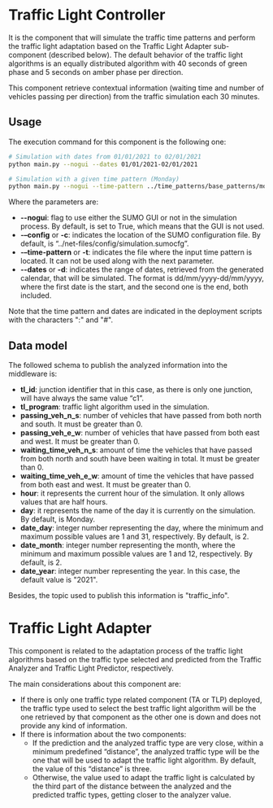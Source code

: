 #  Traffic Light Controller
It is the component that will simulate the traffic time patterns and perform the traffic light adaptation based on the
Traffic Light Adapter sub-component (described below). The default behavior of the traffic light algorithms is an 
equally distributed algorithm with 40 seconds of green phase and 5 seconds on amber phase per direction. 

This component retrieve contextual information (waiting time and number of vehicles passing per direction) from the 
traffic simulation each 30 minutes.  

## Usage
The execution command for this component is the following one:
```sh
# Simulation with dates from 01/01/2021 to 02/01/2021 
python main.py --nogui --dates 01/01/2021-02/01/2021

# Simulation with a given time pattern (Monday)
python main.py --nogui --time-pattern ../time_patterns/base_patterns/monday.csv
```

Where the parameters are:
- **--nogui**: flag to use either the SUMO GUI or not in the simulation process. By default, is set to True, which means 
  that the GUI is not used.
- **-–config** or **-c**: indicates the location of the SUMO configuration file. By default, is 
  “../net-files/config/simulation.sumocfg”. 
- **-–time-pattern** or **-t**: indicates the file where the input time pattern is located. It can not be used along 
  with the next parameter. 
- **--dates** or **-d**: indicates the range of dates, retrieved from the generated calendar, that will be simulated. 
  The format is dd/mm/yyyy-dd/mm/yyyy, where the first date is the start, and the second one is the end, both included.
  
Note that the time pattern and dates are indicated in the deployment scripts with the characters ":" and "#".

## Data model
The followed schema to publish the analyzed information into the middleware is:
- **tl_id**: junction identifier that in this case, as there is only one junction, will have always the same value “c1”. 
- **tl_program**: traffic light algorithm used in the simulation. 
- **passing_veh_n_s**: number of vehicles that have passed from both north and south. It must be greater than 0.
- **passing_veh_e_w**: number of vehicles that have passed from both east and west. It must be greater than 0.
- **waiting_time_veh_n_s**: amount of time the vehicles that have passed from both north and south have 
  been waiting in total. It must be greater than 0.
- **waiting_time_veh_e_w**: amount of time the vehicles that have passed from both east and west. 
  It must be greater than 0.
- **hour**: it represents the current hour of the simulation. It only allows values that are half hours.
- **day**: it represents the name of the day it is currently on the simulation. By default, is Monday.
- **date_day**: integer number representing the day, where the minimum and maximum possible values are 1 and 31, 
  respectively. By default, is 2.
- **date_month**: integer number representing the month, where the minimum and maximum possible values are 1 and 12, 
  respectively. By default, is 2.
- **date_year**: integer number representing the year. In this case, the default value is "2021".

Besides, the topic used to publish this information is "traffic_info". 

#  Traffic Light Adapter
This component is related to the adaptation process of the traffic light algorithms based on the traffic type selected 
and predicted from the Traffic Analyzer and Traffic Light Predictor, respectively.

The main considerations about this component are:
- If there is only one traffic type related component (TA or TLP) deployed, the traffic type used to select the best 
  traffic light algorithm will be the one retrieved by that component as the other one is down and does not provide any 
  kind of information.
- If there is information about the two components:
  - If the prediction and the analyzed traffic type are very close, within a minimum predefined “distance”, 
  the analyzed traffic type will be the one that will be used to adapt the traffic light algorithm. By default, the 
  value of this “distance” is three. 
  - Otherwise, the value used to adapt the traffic light is calculated by the third part of the distance between the 
  analyzed and the predicted traffic types, getting closer to the analyzer value.